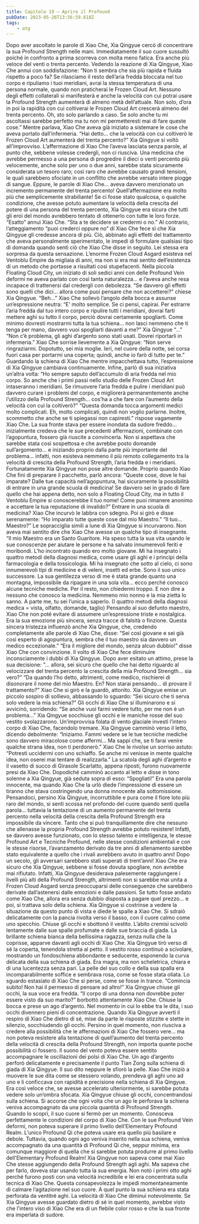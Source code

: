 ```yaml
---
title: Capitolo 19 – Aprire il Profound
pubDate: 2023-05-26T13:56:59.618Z
tags:
    - atg
---
```


Dopo aver ascoltato le parole di Xiao Che, Xia Qingyue cercò di concentrare la sua Profound Strength nelle mani. Immediatamente il suo cuore sussultò poiché in confronto a prima scorreva con molta meno fatica. Era anche più veloce del venti o trenta percento.
Vedendo la reazione di Xia Qingyue, Xiao Che annuì con soddisfazione: “Non ti sembra che sia più rapida e fluida rispetto a poco fa? Se rilasciamo il resto dell’aria fredda bloccata nel tuo corpo e ripuliamo i tuoi meridiani, avrai la stessa temperatura di una persona normale, quando non praticherai le Frozen Cloud Art. Nessuno degli effetti collaterali si manifesterà e anche la velocità con cui potrai usare la Profound Strength aumenterà di almeno metà dell’attuale. Non solo, d’ora in poi la rapidità con cui coltiverai le Frozen Cloud Art crescerà almeno del trenta percento. Oh, sto solo parlando a caso. Se solo anche tu mi ascoltassi sarebbe perfetto ma tu non mi permetteresti mai di fare queste cose.”
Mentre parlava, Xiao Che aveva già iniziato a sistemare le cose che aveva portato dall’infermeria.
“Hai detto… che la velocità con cui coltiverò le Frozen Cloud Art aumenterà del trenta percento?” Xia Qingyue si voltò all’improvviso. L’affermazione di Xiao Che l’aveva lasciata senza parole, al punto che, sebbene volesse credergli, non ci riusciva.
Una medicina che avrebbe permesso a una persona di progredire il dieci o venti percento più velocemente, anche solo per uno o due anni, sarebbe stata sicuramente considerata un tesoro raro; così raro che avrebbe causato grandi tensioni, le quali sarebbero sfociate in un conflitto che avrebbe versato intere piogge di sangue. Eppure, le parole di Xiao Che… aveva davvero menzionato un incremento permanente del trenta percento!
Quell’affermazione era molto più che semplicemente strabiliante! Se ci fosse stato qualcosa, o qualche condizione, che avesse potuto aumentare la velocità della crescita del potere di una persona del trenta percento, Xia Qingyue era sicura che tutti gli eroi del mondo avrebbero tentato di ottenerlo con tutte le loro forze.
“Esatto” annuì Xiao Che. “Sta a te decidere se credermi o no.”
Al contrario, l’atteggiamento “puoi crederci oppure no” di Xiao Che fece sì che Xia Qingyue gli credesse ancora di più. Ciò, abbinato agli effetti del trattamento che aveva personalmente sperimentato, le impedì di formulare qualsiasi tipo di domanda quando sentì ciò che Xiao Che disse in seguito. Lei stessa era sorpresa da questa sensazione. L’enorme Frozen Cloud Asgard esisteva nel Ventoblu Empire da migliaia di anni, ma non si era mai sentito dell’esistenza di un metodo che portasse a risultati così stupefacenti. Nella piccola Floating Cloud City, un iniziato di soli sedici anni con delle Profound Vein deformi ne aveva parlato con così tanta naturalezza… e l’aveva anche resa incapace di trattenersi dal credergli con debolezza.
“Se davvero gli effetti sono quelli che dici… allora come puoi pensare che non accetterei?” chiese Xia Qingyue.
“Beh…” Xiao Che sollevò l’angolo della bocca e assunse un’espressione neutra: “E’ molto semplice. Se ci pensi, capirai. Per estrarre l’aria fredda dal tuo intero corpo e ripulire tutti i meridiani, dovrai farti mettere aghi su tutto il corpo, perciò dovrai certamente spogliarti. Come minimo dovresti mostrarmi tutta la tua schiena… non lasci nemmeno che ti tenga per mano, davvero vuoi spogliarti davanti a me?”
Xia Qingyue “…”
“Non c’è problema, gli aghi d’argento sono stati usati. Dovrei riportarli in infermeria.” Xiao Che sorrise lievemente a Xia Qingyue: “Non serve ringraziarmi. Dopotutto, sei mia moglie. Ieri, nel cuore della notte, sei corsa fuori casa per portarmi una coperta; quindi, anche io farò di tutto per te.”
Guardando la schiena di Xiao Che mentre impacchettava tutto, l’espressione di Xia Qingyue cambiava continuamente. Infine, parlò di sua iniziativa un’altra volta: “Ho sempre saputo dell’accumulo di aria fredda nel mio corpo. So anche che i primi passi nello studio delle Frozen Cloud Art intaseranno i meridiani.
Se rimuovere l’aria fredda e pulire i meridiani può davvero curare i problemi del corpo, e migliorerà permanentemente anche l’utilizzo della Profound Strength… cos’ha a che fare con l’aumento della velocità con cui la coltiverò?”
“Questa domanda tocca argomenti medici molto complicati. Eh, molto complicati, quindi non voglio parlarne. Inoltre, scommetto che anche se ti spiegassi non capiresti.” rispose vagamente Xiao Che. La sua fronte stava per essere inondata da sudore freddo… inizialmente credeva che le sue precedenti affermazioni, combinate con l’agopuntura, fossero già riuscite a convincerla. Non si aspettava che sarebbe stata così sospettosa e che avrebbe posto domande sull’argomento… e iniziando proprio dalla parte più importante del problema… infatti, non esisteva nemmeno il più remoto collegamento tra la velocità di crescita della Profound Strength, l’aria fredda e i meridiani.
Fortunatamente Xia Qingyue non pose altre domande. Proprio quando Xiao Che finì di preparare il pacchetto, parlò ancora: “Queste cose, dove le hai imparate? Dalle tue capacità nell’agopuntura, hai sicuramente la possibilità di entrare in una grande scuola di medicina! Se davvero sei in grado di fare quello che hai appena detto, non solo a Floating Cloud City, ma in tutto il Ventoblu Empire si conoscerebbe il tuo nome! Come puoi rimanere anonimo e accettare la tua reputazione di invalido?”
Entrare in una scuola di medicina? Xiao Che incurvò le labbra con sdegno. Poi si girò e disse serenamente: “Ho imparato tutte queste cose dal mio Maestro.”
“Il tuo… Maestro?” Le sopracciglia simili a lune di Xia Qingyue si incurvarono. Non aveva mai sentito dire che Xiao Che avesse un qualche tipo di insegnante.
“Il mio Maestro era un Santo Guaritore. Ha speso tutta la sua vita usando le sue conoscenze per aiutare le persone e ha salvato innumerevoli feriti e moribondi. L’ho incontrato quando ero molto giovane. Mi ha insegnato i quattro metodi della diagnosi medica, come usare gli aghi e i principi della farmacologia e della tossicologia. Mi ha insegnato che sotto al cielo, ci sono innumerevoli tipi di medicine e di veleni, insetti ed erbe. Sono il suo unico successore. La sua gentilezza verso di me è stata grande quanto una montagna, impossibile da ripagare in una sola vita… ecco perché conosco alcune tecniche mediche. Per il resto, non chiedermi troppo. E non dire a nessuno che conosco la medicina. Nemmeno mio nonno e la mia zietta lo sanno. A parte me, tu sei l’unica a saperlo.
(I quattro metodi della diagnosi medica = vista, olfatto, domande, taglio)
Pensando al suo defunto maestro, Xiao Che non poté evitare di assumere un’espressione triste e nostalgica. Era la sua emozione più sincera, senza tracce di falsità o finzione. Questa sincera tristezza influenzò anche Xia Qingyue, che, credendo completamente alle parole di Xiao Che, disse: “Sei così giovane e sei già così esperto di agopuntura, sembra che il tuo maestro sia davvero un medico eccezionale.”
“Era il migliore del mondo, senza alcun dubbio!” disse Xiao Che con convinzione.
Il volto di Xiao Che fece diminuire inconsciamente i dubbi di Xia Qingyue. Dopo aver esitato un attimo, prese la sua decisione: “… allora, sei sicuro che quello che hai detto riguardo al velocizzare del trenta percento la crescita della mia Profound Strength… sia vero?”
“Da quando l’ho detto, altrimenti, come medico, rischierei di disonorare il nome del mio Maestro. En? Non starai pensando… di provare il trattamento?” Xiao Che si girò e la guardò, attonito.
Xia Qingyue emise un piccolo sospiro di sollievo, abbassando lo sguardo: “Sei sicuro che ti serva solo vedere la mia schiena?”
Gli occhi di Xiao Che si illuminarono e si avvicinò, sorridendo: “Se anche vuoi farmi vedere tutto, per me non è un problema…”
Xia Qingyue socchiuse gli occhi e le maniche rosse del suo vestito svolazzarono. Un’improvvisa folata di vento glaciale investì l’intero corpo di Xiao Che, facendolo tremare. Xia Qingyue camminò verso il letto, dicendo debolmente: “Iniziamo. Fammi vedere se le tue tecniche mediche sono davvero miracolose come affermi… Ma sappi che, se ti farai venire qualche strana idea, non ti perdonerò.”
Xiao Che le rivolse un sorriso astuto: “Potresti uccidermi con uno schiaffo. Se anche mi venisse in mente qualche idea, non oserei mai tentare di realizzarla.”
La scatola degli aghi d’argento e il vasetto di succo di Girasole Scarlatto, appena riposti, furono nuovamente presi da Xiao Che. Dopodiché camminò accanto al letto e disse in tono solenne a Xia Qingyue, già seduta sopra di esso: “Spogliati!”
Era una parola innocente, ma quando Xiao Che la urlò diede l’impressione di essere un tiranno che stava costringendo una donna innocente alla sottomissione.
Pensandoci, persino Xia Qingyue, incorruttibile e pura come il fiore loto più raro del mondo, si sentì scossa nel profondo del cuore quando sentì quella parola… tuttavia la tentazione di un aumento permanente del trenta percento nella velocità della crescita della Profound Strength era impossibile da vincere. Tanto che si può tranquillamente dire che nessuno che allenasse la propria Profound Strength avrebbe potuto resistere! Infatti, se davvero avesse funzionato, con lo stesso talento e intelligenza, le stesse Profound Art e Tecniche Profound, nelle stesse condizioni ambientali e con le stesse risorse, l’avanzamento derivato da tre anni di allenamento sarebbe stato equivalente a quello che i rivali avrebbero avuto in quattro anni! Dopo un secolo, gli avversari sarebbero stati superati di trent’anni!
Xiao Che era sicuro che Xia Qingyue, sebbene si fosse dovuta spogliare, non avrebbe mai rifiutato. Infatti, Xia Qingyue desiderava palesemente raggiungere i livelli più alti della Profound Strength, altrimenti non si sarebbe mai unita a Frozen Cloud Asgard senza preoccuparsi delle conseguenze che sarebbero derivate dall’astenersi dalle emozioni e dalle passioni.
Se tutto fosse andato come Xiao Che, allora era senza dubbio disposta a pagare quel prezzo… e poi, si trattava solo della schiena. Xia Qingyue si costrinse a vedere la situazione da questo punto di vista e diede le spalle a Xiao Che. Si sdraiò delicatamente con la pancia rivolta verso il basso, con il cuore calmo come uno specchio. Chiuse gli occhi e sbottonò il vestito. L’abito cremisi scivolò lentamente dalle sue spalle profumate e dalle sue braccia di giada. La brillante schiena bianca della bellissima ragazza, senza nulla che la coprisse, apparve davanti agli occhi di Xiao Che.
Xia Qingyue tirò verso di sé la coperta, tenendola stretta al petto. Il vestito rosso continuò a scivolare, mostrando un fondoschiena abbondante e seducente, esponendo la curva delicata della sua schiena di giada. Era magra, ma non scheletrica, chiara e di una lucentezza senza pari. La pelle del suo collo e della sua spalla era incomparabilmente soffice e sembrava rosa, come se fosse stata oliata. Lo sguardo estasiato di Xiao Che si perse, come se fosse in trance.
“Comincia subito! Non hai il permesso di pensare ad altro!” Xia Qingyue chiuse gli occhi, la sua voce era fredda.
“Il corpo di una donna non dovrebbe poter essere visto da suo marito?” borbottò attentamente Xiao Che. Chiuse la bocca e prese un ago d’argento. Nel momento in cui lo ebbe tra le dita, i suo occhi divennero pieni di concentrazione.
Quando Xia Qingyue avvertì il respiro di Xiao Che dietro di sé, mise da parte le risposte stizzite e stette in silenzio, socchiudendo gli occhi. Persino in quel momento, non riusciva a credere alla possibilità che le affermazioni di Xiao Che fossero vere… ma non poteva resistere alla tentazione di quell’aumento del trenta percento della velocità di crescita della Profound Strength, non importa quante poche possibilità ci fossero.
Il suono del vento poteva essere sentito accompagnare le oscillazioni dei polsi di Xiao Che. Un ago d’argento perforò delicatamente e precisamente il punto Tian Zong sulla schiena di giada di Xia Qingyue. Il suo dito neppure le sfiorò la pelle.
Xiao Che iniziò a muovere le sue dita come se stessero volando, prendeva gli aghi uno ad uno e li conficcava con rapidità e precisione nella schiena di Xia Qingyue. Era così veloce che, se avesse accelerato ulteriormente, si sarebbe potuta vedere solo un’ombra sfocata.
Xia Qingyue chiuse gli occhi, concentrandosi sulla schiena. Si accorse che ogni volta che un ago le perforava la schiena veniva accompagnato da una piccola quantità di Profound Strength. Quando lo scoprì, il suo cuore si fermò per un momento.
Conosceva perfettamente le condizioni del corpo di Xiao Che. Con le sue Profound Vein deformi, non poteva superare il primo livello dell’Elementary Profound Realm. L’unico Profound Qi che poteva usare era quello più basilare e debole. Tuttavia, quando ogni ago veniva inserito nella sua schiena, veniva accompagnato da una quantità di Profound Qi che, seppur minima, era comunque maggiore di quella che si sarebbe potuta produrre al primo livello dell’Elementary Profound Realm!
Xia Qingyue non sapeva come mai Xiao Che stesse aggiungendo della Profound Strength agli aghi. Ma sapeva che per farlo, doveva star usando tutta la sua energia.
Non notò i primi otto aghi perché furono posti con una velocità incredibile e lei era concentrata sulla tecnica di Xiao Che. Questa consapevolezza le impedì momentaneamente di calmare l’agitazione nel suo cuore.
A quel punto la sua schiena era stata perforata da ventitré aghi. La velocità di Xiao Che diminuì notevolmente. Se Xia Qingyue avesse guardato dietro di sé in quel momento, avrebbe visto che l’intero viso di Xiao Che era di un flebile color rosso e che la sua fronte era imperlata di sudore.


